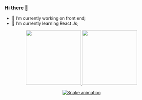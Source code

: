 ### Hi there 👋

- 🔭 I’m currently working on front end;
- 🌱 I’m currently learning React Js;
<div align="center">
  <a href="https://github.com/rafaballerini">
  <img height="180em" src="https://github-readme-stats.vercel.app/api?username=Pedroarthur1999&show_icons=true&theme=dracula&include_all_commits=true&count_private=true"/>
  <img height="180em" src="https://github-readme-stats.vercel.app/api/top-langs/?username=Pedroarthur1999&layout=compact&langs_count=7&theme=dracula"/>

![Snake animation](https://github.com/Pedroarthur1999/Pedroarthur1999/blob/output/github-contribution-grid-snake.svg)
</div>
